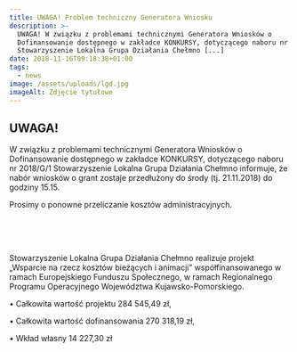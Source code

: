 ```yaml
---
title: UWAGA! Problem techniczny Generatora Wniosku
description: >-
  UWAGA! W związku z problemami technicznymi Generatora Wniosków o
  Dofinansowanie dostępnego w zakładce KONKURSY, dotyczącego naboru nr 2018/G/1
  Stowarzyszenie Lokalna Grupa Działania Chełmno [...]
date: 2018-11-16T09:18:38+01:00
tags:
  - news
image: /assets/uploads/lgd.jpg
imageAlt: Zdjęcie tytułowe
---
```

## UWAGA!

W związku z problemami technicznymi Generatora Wniosków o Dofinansowanie dostępnego w zakładce KONKURSY, dotyczącego naboru nr 2018/G/1 Stowarzyszenie Lokalna Grupa Działania Chełmno informuje, że nabór wniosków o grant zostaje przedłużony do środy (tj. 21.11.2018) do godziny 15.15.

Prosimy o ponowne przeliczanie kosztów administracyjnych.

<br>

<br>

<br>

Stowarzyszenie Lokalna Grupa Działania Chełmno realizuje projekt „Wsparcie na rzecz kosztów bieżących i animacji” współfinansowanego w ramach Europejskiego Funduszu Społecznego, w ramach Regionalnego Programu Operacyjnego Województwa Kujawsko-Pomorskiego.



• Całkowita wartość projektu 284 545,49 zł,



• Całkowita wartość dofinansowania 270 318,19 zł,



• Wkład własny 14 227,30 zł
